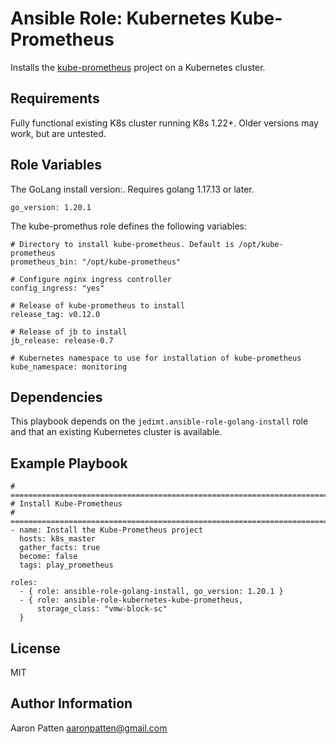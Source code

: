 Ansible Role: Kubernetes Kube-Prometheus
=========

Installs the [kube-prometheus](https://github.com/prometheus-operator/kube-prometheus) project on a Kubernetes cluster.

Requirements
------------

Fully functional existing K8s cluster running K8s 1.22+. Older versions may work, but are untested.

Role Variables
--------------

The GoLang install version:. Requires golang 1.17.13 or later.

    go_version: 1.20.1

The kube-promethus role defines the following variables:

    # Directory to install kube-prometheus. Default is /opt/kube-prometheus
    prometheus_bin: "/opt/kube-prometheus"

    # Configure nginx ingress controller
    config_ingress: "yes"

    # Release of kube-prometheus to install
    release_tag: v0.12.0

    # Release of jb to install
    jb_release: release-0.7

    # Kubernetes namespace to use for installation of kube-prometheus
    kube_namespace: monitoring


Dependencies
------------

This playbook depends on the `jedimt.ansible-role-golang-install` role and that an existing Kubernetes cluster is available.

Example Playbook
----------------

    # ===========================================================================
    # Install Kube-Prometheus
    # ===========================================================================
    - name: Install the Kube-Prometheus project
      hosts: k8s_master
      gather_facts: true
      become: false
      tags: play_prometheus

    roles:
      - { role: ansible-role-golang-install, go_version: 1.20.1 }
      - { role: ansible-role-kubernetes-kube-prometheus,
          storage_class: "vmw-block-sc"
      }

License
-------

MIT

Author Information
------------------

Aaron Patten
aaronpatten@gmail.com
